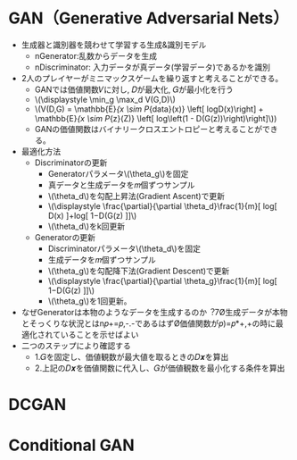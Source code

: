 <script type="text/x-mathjax-config">MathJax.Hub.Config({tex2jax:{inlineMath:[['\$','\$'],['\\(','\\)']],processEscapes:true},CommonHTML: {matchFontHeight:false}});</script>
<script type="text/javascript" async src="https://cdnjs.cloudflare.com/ajax/libs/mathjax/2.7.1/MathJax.js?config=TeX-MML-AM_CHTML"></script>

# GAN（Generative Adversarial Nets）
- 生成器と識別器を競わせて学習する生成&識別モデル
  - nGenerator:乱数からデータを生成
  - nDiscriminator: 入力データが真データ(学習データ)であるかを識別
- 2人のプレイヤーがミニマックスゲームを繰り返すと考えることができる。
  - GANでは価値関数𝑉に対し, 𝐷が最大化, 𝐺が最小化を行う
  - \\\(\displaystyle \min_g \max_d V(G,D)\\\)
  - \\\(V(D,G) = \mathbb{E}_{x \sim P_{data}(x)} \left[ logD(x)\right] + \mathbb{E}_{x \sim P_{z}(Z)} \left[ log\left(1 - D(G(z))\right)\right]\\\))
  - GANの価値関数はバイナリークロスエントロピーと考えることができる。
- 最適化方法
  - Discriminatorの更新
    - Generatorパラメータ\\\(\theta_g\\\)を固定
    - 真データと生成データを𝑚個ずつサンプル
    - \\\(\theta_d\\\)を勾配上昇法(Gradient Ascent)で更新
    - \\\(\displaystyle \frac{\partial}{\partial \theta_d}\frac{1}{m}[ log[ D(x) ]+log[ 1−D(G(z) ]]\\\)
    - \\\(\theta_d\\\)をk回更新
  - Generatorの更新
    - Discriminatorパラメータ\\\(\theta_d\\\)を固定
    - 生成データを𝑚個ずつサンプル
    - \\\(\theta_g\\\)を勾配降下法(Gradient Descent)で更新
    - \\\(\displaystyle \frac{\partial}{\partial \theta_g}\frac{1}{m}[ log[ 1−D(G(z) ]]\\\)
    - \\\(\theta_g\\\)を1回更新。
- なぜGeneratorは本物のようなデータを生成するのか︖7Ø生成データが本物とそっくりな状況とはn𝑝+=𝑝,-.-であるはずØ価値関数が𝑝)=𝑝*+,+の時に最適化されていることを示せばよい
- 二つのステップにより確認する
  - 1.𝐺を固定し、価値観数が最大値を取るときの𝐷𝒙を算出
  - 2.上記の𝐷𝒙を価値関数に代入し、𝐺が価値観数を最小化する条件を算出


# DCGAN
# Conditional GAN